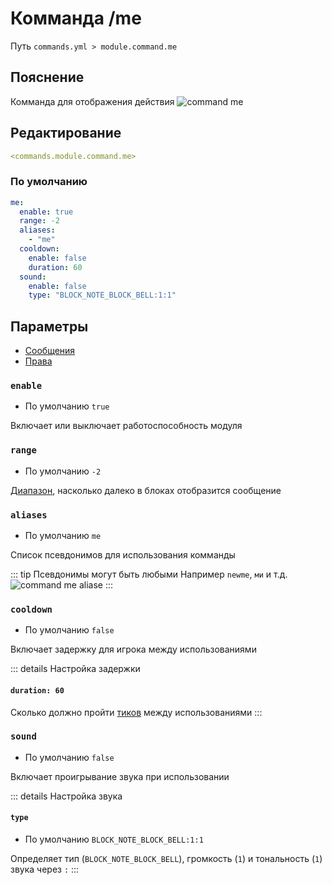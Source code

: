 # Комманда /me
Путь `commands.yml > module.command.me`

## Пояснение
Комманда для отображения действия
![command me](/commandme.png)

## Редактирование
```yaml
<commands.module.command.me>
```

### По умолчанию
```yaml
me:
  enable: true
  range: -2
  aliases:
    - "me"
  cooldown:
    enable: false
    duration: 60
  sound:
    enable: false
    type: "BLOCK_NOTE_BLOCK_BELL:1:1"
```

## Параметры

- [Сообщения](/en/messages/ru_ru/module/command/me/)
- [Права](/en/permissions/module/command/me/)

### `enable`
- По умолчанию `true`

Включает или выключает работоспособность модуля

### `range`
- По умолчанию `-2`

[Диапазон](#виды-диапазонов), насколько далеко в блоках отобразится сообщение

### `aliases`
- По умолчанию `me`

Список псевдонимов для использования комманды

::: tip Псевдонимы могут быть любыми
Например `newme`, `ми` и т.д.
![command me aliase](/commandmealiase.png)
:::

### `cooldown`
- По умолчанию `false`

Включает задержку для игрока между использованиями

::: details Настройка задержки
#### `duration: 60`

Сколько должно пройти [тиков](https://ru.minecraft.wiki/w/%D0%A2%D0%B0%D0%BA%D1%82) между использованиями
:::

### `sound`
- По умолчанию `false`

Включает проигрывание звука при использовании

::: details Настройка звука
#### `type`
- По умолчанию `BLOCK_NOTE_BLOCK_BELL:1:1`

Определяет тип (`BLOCK_NOTE_BLOCK_BELL`), громкость (`1`) и тональность (`1`) звука через `:`
:::

<!--@include: @/en/parts/range.md-->